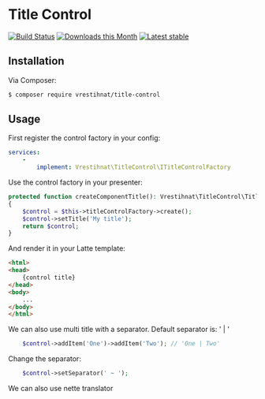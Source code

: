 Title Control
============

[![Build Status](https://github.com/vrestihnat/title-control/workflows/CI/badge.svg)](https://github.com/vrestihnat/title-control/actions?query=workflow%3ACI+branch%3Amain)
[![Downloads this Month](https://img.shields.io/packagist/dm/vrestihnat/title-control.svg)](https://packagist.org/packages/vrestihnat/title-control)
[![Latest stable](https://img.shields.io/packagist/v/vrestihnat/title-control.svg)](https://packagist.org/packages/vrestihnat/title-control)


Installation
------------

Via Composer:

```sh
$ composer require vrestihnat/title-control
```


Usage
-----

First register the control factory in your config:
```yaml
services:
    -
        implement: Vrestihnat\TitleControl\ITitleControlFactory

```

Use the control factory in your presenter:
```php
protected function createComponentTitle(): Vrestihnat\TitleControl\TitleControl
{
    $control = $this->titleControlFactory->create();
    $control->setTitle('My title');
    return $control;
}
```

And render it in your Latte template:
```html
<html>
<head>
    {control title}
</head>
<body>
    ...
</body>
</html>
```

We can also use multi title with a separator. Default separator is: ' | '
```php
    $control->addItem('One')->addItem('Two'); // 'One | Two'
```

Change the separator:
```php
    $control->setSeparator(' ~ ');
```
We can also use nette translator

